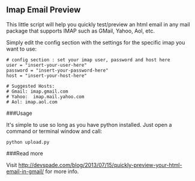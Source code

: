 ## Imap Email Preview
  
This little script will help you quickly test/preview an html email in any mail package that supports IMAP such as GMail, Yahoo, Aol, etc.

Simply edit the config section with the settings for the specific imap you want to use:

    # config section : set your imap user, password and host here
    user = "insert-your-user-here"
    password = "insert-your-password-here"
    host = "insert-your-host-here"
    
    # Suggested Hosts:
    # Gmail: imap.gmail.com
    # Yahoo:  imap.mail.yahoo.com
    # Aol: imap.aol.com


###Usage

It's simple to use so long as you have python installed.  Just open a command or terminal window and call:

    python upload.py

###Read more

Visit <a href="http://devspade.com/blog/2013/07/15/quickly-preview-your-html-email-in-gmail/">http://devspade.com/blog/2013/07/15/quickly-preview-your-html-email-in-gmail/</a> for more info.
